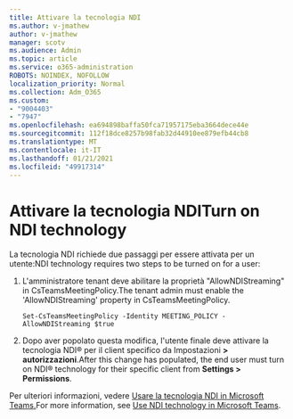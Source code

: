 ```yaml
---
title: Attivare la tecnologia NDI
ms.author: v-jmathew
author: v-jmathew
manager: scotv
ms.audience: Admin
ms.topic: article
ms.service: o365-administration
ROBOTS: NOINDEX, NOFOLLOW
localization_priority: Normal
ms.collection: Adm_O365
ms.custom:
- "9004403"
- "7947"
ms.openlocfilehash: ea694898baffa50fca71957175eba3664dece44e
ms.sourcegitcommit: 112f18dce8257b98fab32d44910ee879efb44cb8
ms.translationtype: MT
ms.contentlocale: it-IT
ms.lasthandoff: 01/21/2021
ms.locfileid: "49917314"
---
```

# <a name="turn-on-ndi-technology"></a><span data-ttu-id="8ca18-102">Attivare la tecnologia NDI</span><span class="sxs-lookup"><span data-stu-id="8ca18-102">Turn on NDI technology</span></span>

<span data-ttu-id="8ca18-103">La tecnologia NDI richiede due passaggi per essere attivata per un utente:</span><span class="sxs-lookup"><span data-stu-id="8ca18-103">NDI technology requires two steps to be turned on for a user:</span></span>

1. <span data-ttu-id="8ca18-104">L'amministratore tenant deve abilitare la proprietà "AllowNDIStreaming" in CsTeamsMeetingPolicy.</span><span class="sxs-lookup"><span data-stu-id="8ca18-104">The tenant admin must enable the 'AllowNDIStreaming' property in CsTeamsMeetingPolicy.</span></span>

    `Set-CsTeamsMeetingPolicy -Identity MEETING_POLICY -AllowNDIStreaming $true`

2. <span data-ttu-id="8ca18-105">Dopo aver popolato questa modifica, l'utente finale deve attivare la tecnologia NDI® per il client specifico da Impostazioni **> autorizzazioni**.</span><span class="sxs-lookup"><span data-stu-id="8ca18-105">After this change has populated, the end user must turn on NDI® technology for their specific client from **Settings > Permissions**.</span></span>

<span data-ttu-id="8ca18-106">Per ulteriori informazioni, vedere [Usare la tecnologia NDI in Microsoft Teams.](https://docs.microsoft.com/microsoftteams/use-ndi-in-meetings)</span><span class="sxs-lookup"><span data-stu-id="8ca18-106">For more information, see [Use NDI technology in Microsoft Teams](https://docs.microsoft.com/microsoftteams/use-ndi-in-meetings).</span></span>
